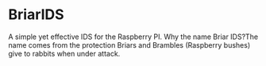 # BriarIDS
A simple yet effective IDS for the Raspberry PI.  Why the name Briar IDS?The name comes from the protection Briars and Brambles (Raspberry bushes) give to rabbits when under attack.
